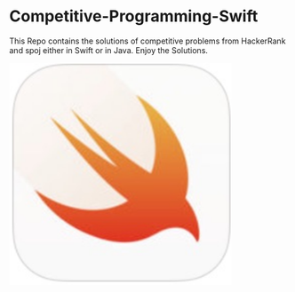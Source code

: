 # Competitive-Programming-Swift

This Repo contains  the solutions of competitive problems from HackerRank and spoj either in Swift or in Java.
Enjoy the Solutions.

<img src="https://github.com/baquer/Competitive-Programming-Swift/blob/master/photos/Swift_Playgrounds_icon.jpg"
 width="400">

